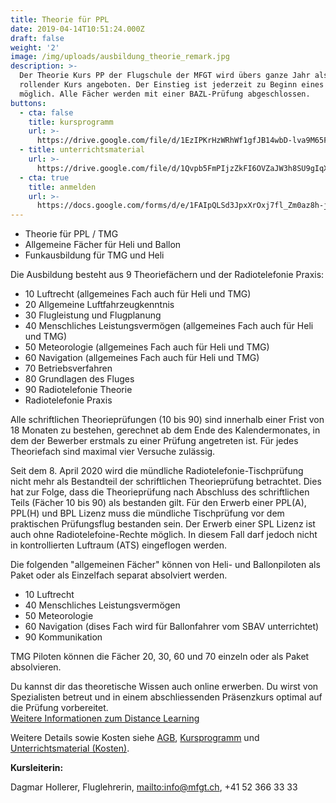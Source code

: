 ```yaml
---
title: Theorie für PPL
date: 2019-04-14T10:51:24.000Z
draft: false
weight: '2'
image: /img/uploads/ausbildung_theorie_remark.jpg
description: >-
  Der Theorie Kurs PP der Flugschule der MFGT wird übers ganze Jahr als
  rollender Kurs angeboten. Der Einstieg ist jederzeit zu Beginn eines Faches
  möglich. Alle Fächer werden mit einer BAZL-Prüfung abgeschlossen.
buttons:
  - cta: false
    title: kursprogramm
    url: >-
      https://drive.google.com/file/d/1EzIPKrHzWRhWf1gfJB14wbD-lva9M65F/view?usp=share_link
  - title: unterrichtsmaterial
    url: >-
      https://drive.google.com/file/d/1Qvpb5FmPIjzZkFI6OVZaJW3h8SU9gIqX/view?usp=share_link
  - cta: true
    title: anmelden
    url: >-
      https://docs.google.com/forms/d/e/1FAIpQLSd3JpxXrOxj7fl_Zm0az8h-jQsAsB1TOEE2-HsOPYoi29qRUw/viewform
---
```

* Theorie für PPL / TMG
* Allgemeine Fächer für Heli und Ballon
* Funkausbildung für TMG und Heli

Die Ausbildung besteht aus 9 Theoriefächern und der Radiotelefonie Praxis:

* 10 Luftrecht (allgemeines Fach auch für Heli und TMG)
* 20 Allgemeine Luftfahrzeugkenntnis
* 30 Flugleistung und Flugplanung
* 40 Menschliches Leistungsvermögen (allgemeines Fach auch für Heli und TMG)
* 50 Meteorologie (allgemeines Fach auch für Heli und TMG)
* 60 Navigation (allgemeines Fach auch für Heli und TMG)
* 70 Betriebsverfahren
* 80 Grundlagen des Fluges
* 90 Radiotelefonie Theorie
* Radiotelefonie Praxis

Alle schriftlichen Theorieprüfungen (10 bis 90) sind innerhalb einer Frist von 18 Monaten zu bestehen, gerechnet ab dem Ende des Kalendermonates, in dem der Bewerber erstmals zu einer Prüfung angetreten ist. Für jedes Theoriefach sind maximal vier Versuche zulässig.

Seit dem 8. April 2020 wird die mündliche Radiotelefonie-Tischprüfung nicht mehr als Bestandteil der schriftlichen Theorieprüfung betrachtet. Dies hat zur Folge, dass die Theorieprüfung nach Abschluss des schriftlichen Teils (Fächer 10 bis 90) als bestanden gilt. Für den Erwerb einer PPL(A), PPL(H) und BPL Lizenz muss die mündliche Tischprüfung vor dem praktischen Prüfungsflug bestanden sein. Der Erwerb einer SPL Lizenz ist auch ohne Radiotelefoine-Rechte möglich. In diesem Fall darf jedoch nicht in kontrollierten Luftraum (ATS) eingeflogen werden.

Die folgenden "allgemeinen Fächer" können von Heli- und Ballonpiloten als Paket oder als Einzelfach separat absolviert werden.

* 10 Luftrecht
* 40 Menschliches Leistungsvermögen
* 50 Meteorologie
* 60 Navigation (dises Fach wird für Ballonfahrer vom SBAV unterrichtet)
* 90 Kommunikation

TMG Piloten können die Fächer 20, 30, 60 und 70 einzeln oder als Paket absolvieren.

Du kannst dir das theoretische Wissen auch online erwerben. Du wirst von Spezialisten betreut und in einem abschliessenden Präsenzkurs optimal auf die Prüfung vorbereitet. \
[Weitere Informationen zum Distance Learning](https://www.swisspsa.ch/index.php/fernunterricht-neu/einleitung-mobile)

Weitere Details sowie Kosten siehe [AGB](https://drive.google.com/file/d/1iF-XZ-CfMZVE1tXJXf4WRGbm4CRAZv92/view?usp=sharing), [Kursprogramm](https://drive.google.com/file/d/1EzIPKrHzWRhWf1gfJB14wbD-lva9M65F/view?usp=share_link) und [Unterrichtsmaterial (Kosten)](https://drive.google.com/file/d/1Qvpb5FmPIjzZkFI6OVZaJW3h8SU9gIqX/view?usp=share_link).

**Kursleiterin:**

Dagmar Hollerer, Fluglehrerin, <mailto:info@mfgt.ch>, +41 52 366 33 33
